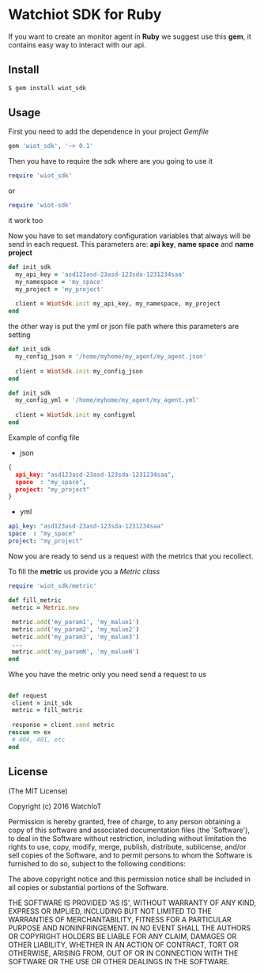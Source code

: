 # Watchiot SDK for Ruby

If you want to create an monitor agent in **Ruby** we suggest use this **gem**, it contains easy way to interact with our api.

## Install

```bash
$ gem install wiot_sdk
```

## Usage

First you need to add the dependence in your project *Gemfile*

```ruby
gem 'wiot_sdk', '~> 0.1'
```

Then you have to require the sdk where are you going to use it

```ruby
require 'wiot_sdk'
```

or

```ruby
require 'wiot-sdk'
```
it work too

Now you have to set mandatory configuration variables that always will be send in each request. This parameters are:
**api key**, **name space** and **name project**
 
```ruby
def init_sdk
  my_api_key = 'asd123asd-23asd-123sda-1231234saa'
  my_namespace = 'my_space'
  my_project = 'my_project'
  
  client = WiotSdk.init my_api_key, my_namespace, my_project
end
```

the other way is put the yml or json file path where this parameters are setting 

```ruby
def init_sdk
  my_config_json = '/home/myhome/my_agent/my_agent.json'
 
  client = WiotSdk.init my_config_json
end
```

```ruby
def init_sdk
  my_config_yml = '/home/myhome/my_agent/my_agent.yml'
  
  client = WiotSdk.init my_configyml
end
```
Example of config file

* json
```json
{
  api_key: "asd123asd-23asd-123sda-1231234saa",
  space  : "my_space",
  project: "my_project"
}
```

* yml
```yml
api_key: "asd123asd-23asd-123sda-1231234saa"
space  : "my_space"
project: "my_project"
```

Now you are ready to send us a request with the metrics that you recollect.

To fill the **metric** us provide you a *Metric class*

```ruby
require 'wiot_sdk/metric'

def fill_metric
 metric = Metric.new
 
 metric.add('my_param1', 'my_malue1')
 metric.add('my_param2', 'my_malue2')
 metric.add('my_param3', 'my_malue3')
 ...
 metric.add('my_paramN', 'my_malueN')
end
```
Whe you have the metric only you need send a request to us

```ruby

def request
 client = init_sdk
 metric = fill_metric
 
 response = client.send metric
rescue => ex
 # 404, 401, etc
end
```

## License

(The MIT License)

Copyright (c) 2016 WatchIoT

Permission is hereby granted, free of charge, to any person obtaining
a copy of this software and associated documentation files (the
'Software'), to deal in the Software without restriction, including
without limitation the rights to use, copy, modify, merge, publish,
distribute, sublicense, and/or sell copies of the Software, and to
permit persons to whom the Software is furnished to do so, subject to
the following conditions:

The above copyright notice and this permission notice shall be
included in all copies or substantial portions of the Software.

THE SOFTWARE IS PROVIDED 'AS IS', WITHOUT WARRANTY OF ANY KIND,
EXPRESS OR IMPLIED, INCLUDING BUT NOT LIMITED TO THE WARRANTIES OF
MERCHANTABILITY, FITNESS FOR A PARTICULAR PURPOSE AND NONINFRINGEMENT.
IN NO EVENT SHALL THE AUTHORS OR COPYRIGHT HOLDERS BE LIABLE FOR ANY
CLAIM, DAMAGES OR OTHER LIABILITY, WHETHER IN AN ACTION OF CONTRACT,
TORT OR OTHERWISE, ARISING FROM, OUT OF OR IN CONNECTION WITH THE
SOFTWARE OR THE USE OR OTHER DEALINGS IN THE SOFTWARE.


